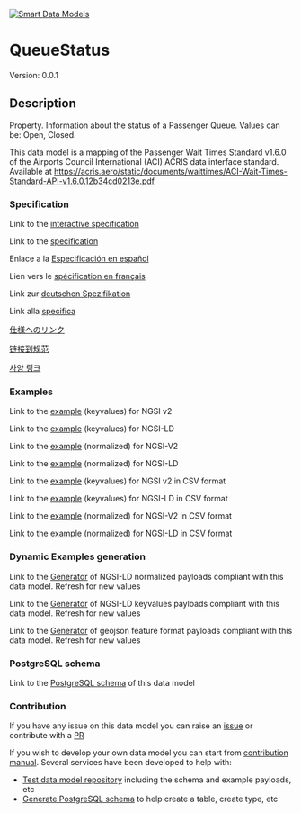 [![Smart Data Models](https://smartdatamodels.org/wp-content/uploads/2022/01/SmartDataModels_logo.png "Logo")](https://smartdatamodels.org)
# QueueStatus
Version: 0.0.1

## Description 

Property. Information about the status of a Passenger Queue. Values can be: Open, Closed.

This data model is a mapping of the Passenger Wait Times Standard v1.6.0 of the Airports Council International (ACI) ACRIS data interface standard. Available at https://acris.aero/static/documents/waittimes/ACI-Wait-Times-Standard-API-v1.6.0.12b34cd0213e.pdf
### Specification

Link to the [interactive specification](https://swagger.lab.fiware.org/?url=https://smart-data-models.github.io/dataModel.ACRIS/QueueStatus/swagger.yaml)

Link to the [specification](https://github.com/smart-data-models/dataModel.ACRIS/blob/master/QueueStatus/doc/spec.md)

Enlace a la [Especificación en español](https://github.com/smart-data-models/dataModel.ACRIS/blob/master/QueueStatus/doc/spec_ES.md)

Lien vers le [spécification en français](https://github.com/smart-data-models/dataModel.ACRIS/blob/master/QueueStatus/doc/spec_FR.md)

Link zur [deutschen Spezifikation](https://github.com/smart-data-models/dataModel.ACRIS/blob/master/QueueStatus/doc/spec_DE.md)

Link alla [specifica](https://github.com/smart-data-models/dataModel.ACRIS/blob/master/QueueStatus/doc/spec_IT.md)

[仕様へのリンク](https://github.com/smart-data-models/dataModel.ACRIS/blob/master/QueueStatus/doc/spec_JA.md)

[链接到规范](https://github.com/smart-data-models/dataModel.ACRIS/blob/master/QueueStatus/doc/spec_ZH.md)

[사양 링크](https://github.com/smart-data-models/dataModel.ACRIS/blob/master/QueueStatus/doc/spec_KO.md)
### Examples

Link to the [example](https://smart-data-models.github.io/dataModel.ACRIS/QueueStatus/examples/example.json) (keyvalues) for NGSI v2

Link to the [example](https://smart-data-models.github.io/dataModel.ACRIS/QueueStatus/examples/example.jsonld) (keyvalues) for NGSI-LD

Link to the [example](https://smart-data-models.github.io/dataModel.ACRIS/QueueStatus/examples/example-normalized.json) (normalized) for NGSI-V2

Link to the [example](https://smart-data-models.github.io/dataModel.ACRIS/QueueStatus/examples/example-normalized.jsonld) (normalized) for NGSI-LD

Link to the [example](https://github.com/smart-data-models/dataModel.ACRIS/blob/master/QueueStatus/examples/example.json.csv) (keyvalues) for NGSI v2 in CSV format

Link to the [example](https://github.com/smart-data-models/dataModel.ACRIS/blob/master/QueueStatus/examples/example.jsonld.csv) (keyvalues) for NGSI-LD in CSV format

Link to the [example](https://github.com/smart-data-models/dataModel.ACRIS/blob/master/QueueStatus/examples/example-normalized.json.csv) (normalized) for NGSI-V2 in CSV format

Link to the [example](https://github.com/smart-data-models/dataModel.ACRIS/blob/master/QueueStatus/examples/example-normalized.jsonld.csv) (normalized) for NGSI-LD in CSV format
### Dynamic Examples generation

Link to the [Generator](https://smartdatamodels.org/extra/ngsi-ld_generator.php?schemaUrl=https://raw.githubusercontent.com/smart-data-models/dataModel.ACRIS/master/QueueStatus/schema.json&email=info@smartdatamodels.org) of NGSI-LD normalized payloads compliant with this data model. Refresh for new values

Link to the [Generator](https://smartdatamodels.org/extra/ngsi-ld_generator_keyvalues.php?schemaUrl=https://raw.githubusercontent.com/smart-data-models/dataModel.ACRIS/master/QueueStatus/schema.json&email=info@smartdatamodels.org) of NGSI-LD keyvalues payloads compliant with this data model. Refresh for new values

Link to the [Generator](https://smartdatamodels.org/extra/geojson_features_generator.php?schemaUrl=https://raw.githubusercontent.com/smart-data-models/dataModel.ACRIS/master/QueueStatus/schema.json&email=info@smartdatamodels.org) of geojson feature format payloads compliant with this data model. Refresh for new values
### PostgreSQL schema

Link to the [PostgreSQL schema](https://github.com/smart-data-models/dataModel.ACRIS/blob/master/QueueStatus/schema.sql) of this data model
### Contribution

 If you have any issue on this data model you can raise an [issue](https://github.com/smart-data-models/dataModel.ACRIS/issues)  or contribute with a [PR](https://github.com/smart-data-models/dataModel.ACRIS/pulls)

 If you wish to develop your own data model you can start from [contribution manual](https://bit.ly/contribution_manual). Several services have been developed to help with: 
 - [Test data model repository](https://smartdatamodels.org/index.php/data-models-contribution-api/) including the schema and example payloads, etc
 - [Generate PostgreSQL schema](https://smartdatamodels.org/index.php/sql-service/) to help create a table, create type, etc